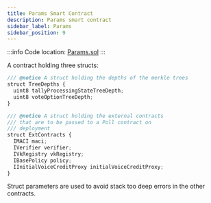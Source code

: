 ```yaml
---
title: Params Smart Contract
description: Params smart contract
sidebar_label: Params
sidebar_position: 9
---
```


:::info
Code location: [Params.sol](https://github.com/privacy-scaling-explorations/maci/blob/dev/packages/contracts/contracts/utilities/Params.sol)
:::

A contract holding three structs:

```ts
/// @notice A struct holding the depths of the merkle trees
struct TreeDepths {
  uint8 tallyProcessingStateTreeDepth;
  uint8 voteOptionTreeDepth;
}

/// @notice A struct holding the external contracts
/// that are to be passed to a Poll contract on
/// deployment
struct ExtContracts {
  IMACI maci;
  IVerifier verifier;
  IVkRegistry vkRegistry;
  IBasePolicy policy;
  IInitialVoiceCreditProxy initialVoiceCreditProxy;
}
```

Struct parameters are used to avoid stack too deep errors in the other contracts.
